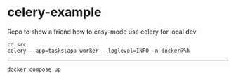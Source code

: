 # celery-example
Repo to show a friend how to easy-mode use celery for local dev


```shell
cd src
celery --app=tasks:app worker --loglevel=INFO -n docker@%h
```

___


```shell
docker compose up
```
